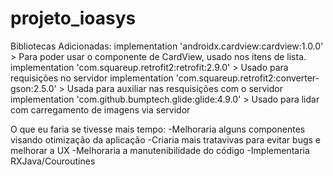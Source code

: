 # projeto_ioasys

Bibliotecas Adicionadas:
implementation 'androidx.cardview:cardview:1.0.0' > Para poder usar o componente de CardView, usado nos itens de lista.
implementation 'com.squareup.retrofit2:retrofit:2.9.0' > Usado para requisições no servidor
implementation 'com.squareup.retrofit2:converter-gson:2.5.0' > Usada para auxiliar nas resquisições com o servidor
implementation 'com.github.bumptech.glide:glide:4.9.0' > Usado para lidar com carregamento de imagens via servidor


O que eu faria se tivesse mais tempo:
-Melhoraria alguns componentes visando otimização da aplicação
-Criaria mais tratavivas para evitar bugs e melhorar a UX
-Melhoraria a manutenibilidade do código
-Implementaria RXJava/Couroutines 

